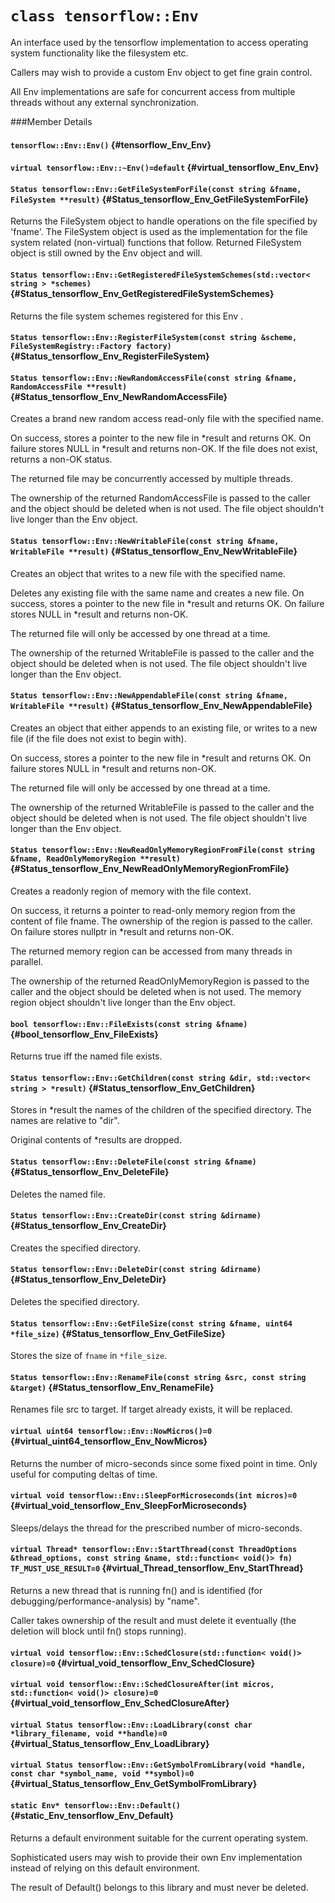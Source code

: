 # `class tensorflow::Env`

An interface used by the tensorflow implementation to access operating system functionality like the filesystem etc.

Callers may wish to provide a custom Env object to get fine grain control.

All Env implementations are safe for concurrent access from multiple threads without any external synchronization.

###Member Details

#### `tensorflow::Env::Env()` {#tensorflow_Env_Env}





#### `virtual tensorflow::Env::~Env()=default` {#virtual_tensorflow_Env_Env}





#### `Status tensorflow::Env::GetFileSystemForFile(const string &fname, FileSystem **result)` {#Status_tensorflow_Env_GetFileSystemForFile}

Returns the FileSystem object to handle operations on the file specified by &apos;fname&apos;. The FileSystem object is used as the implementation for the file system related (non-virtual) functions that follow. Returned FileSystem object is still owned by the Env object and will.



#### `Status tensorflow::Env::GetRegisteredFileSystemSchemes(std::vector< string > *schemes)` {#Status_tensorflow_Env_GetRegisteredFileSystemSchemes}

Returns the file system schemes registered for this Env .



#### `Status tensorflow::Env::RegisterFileSystem(const string &scheme, FileSystemRegistry::Factory factory)` {#Status_tensorflow_Env_RegisterFileSystem}





#### `Status tensorflow::Env::NewRandomAccessFile(const string &fname, RandomAccessFile **result)` {#Status_tensorflow_Env_NewRandomAccessFile}

Creates a brand new random access read-only file with the specified name.

On success, stores a pointer to the new file in *result and returns OK. On failure stores NULL in *result and returns non-OK. If the file does not exist, returns a non-OK status.

The returned file may be concurrently accessed by multiple threads.

The ownership of the returned RandomAccessFile is passed to the caller and the object should be deleted when is not used. The file object shouldn&apos;t live longer than the Env object.

#### `Status tensorflow::Env::NewWritableFile(const string &fname, WritableFile **result)` {#Status_tensorflow_Env_NewWritableFile}

Creates an object that writes to a new file with the specified name.

Deletes any existing file with the same name and creates a new file. On success, stores a pointer to the new file in *result and returns OK. On failure stores NULL in *result and returns non-OK.

The returned file will only be accessed by one thread at a time.

The ownership of the returned WritableFile is passed to the caller and the object should be deleted when is not used. The file object shouldn&apos;t live longer than the Env object.

#### `Status tensorflow::Env::NewAppendableFile(const string &fname, WritableFile **result)` {#Status_tensorflow_Env_NewAppendableFile}

Creates an object that either appends to an existing file, or writes to a new file (if the file does not exist to begin with).

On success, stores a pointer to the new file in *result and returns OK. On failure stores NULL in *result and returns non-OK.

The returned file will only be accessed by one thread at a time.

The ownership of the returned WritableFile is passed to the caller and the object should be deleted when is not used. The file object shouldn&apos;t live longer than the Env object.

#### `Status tensorflow::Env::NewReadOnlyMemoryRegionFromFile(const string &fname, ReadOnlyMemoryRegion **result)` {#Status_tensorflow_Env_NewReadOnlyMemoryRegionFromFile}

Creates a readonly region of memory with the file context.

On success, it returns a pointer to read-only memory region from the content of file fname. The ownership of the region is passed to the caller. On failure stores nullptr in *result and returns non-OK.

The returned memory region can be accessed from many threads in parallel.

The ownership of the returned ReadOnlyMemoryRegion is passed to the caller and the object should be deleted when is not used. The memory region object shouldn&apos;t live longer than the Env object.

#### `bool tensorflow::Env::FileExists(const string &fname)` {#bool_tensorflow_Env_FileExists}

Returns true iff the named file exists.



#### `Status tensorflow::Env::GetChildren(const string &dir, std::vector< string > *result)` {#Status_tensorflow_Env_GetChildren}

Stores in *result the names of the children of the specified directory. The names are relative to "dir".

Original contents of *results are dropped.

#### `Status tensorflow::Env::DeleteFile(const string &fname)` {#Status_tensorflow_Env_DeleteFile}

Deletes the named file.



#### `Status tensorflow::Env::CreateDir(const string &dirname)` {#Status_tensorflow_Env_CreateDir}

Creates the specified directory.



#### `Status tensorflow::Env::DeleteDir(const string &dirname)` {#Status_tensorflow_Env_DeleteDir}

Deletes the specified directory.



#### `Status tensorflow::Env::GetFileSize(const string &fname, uint64 *file_size)` {#Status_tensorflow_Env_GetFileSize}

Stores the size of `fname` in `*file_size`.



#### `Status tensorflow::Env::RenameFile(const string &src, const string &target)` {#Status_tensorflow_Env_RenameFile}

Renames file src to target. If target already exists, it will be replaced.



#### `virtual uint64 tensorflow::Env::NowMicros()=0` {#virtual_uint64_tensorflow_Env_NowMicros}

Returns the number of micro-seconds since some fixed point in time. Only useful for computing deltas of time.



#### `virtual void tensorflow::Env::SleepForMicroseconds(int micros)=0` {#virtual_void_tensorflow_Env_SleepForMicroseconds}

Sleeps/delays the thread for the prescribed number of micro-seconds.



#### `virtual Thread* tensorflow::Env::StartThread(const ThreadOptions &thread_options, const string &name, std::function< void()> fn) TF_MUST_USE_RESULT=0` {#virtual_Thread_tensorflow_Env_StartThread}

Returns a new thread that is running fn() and is identified (for debugging/performance-analysis) by "name".

Caller takes ownership of the result and must delete it eventually (the deletion will block until fn() stops running).

#### `virtual void tensorflow::Env::SchedClosure(std::function< void()> closure)=0` {#virtual_void_tensorflow_Env_SchedClosure}





#### `virtual void tensorflow::Env::SchedClosureAfter(int micros, std::function< void()> closure)=0` {#virtual_void_tensorflow_Env_SchedClosureAfter}





#### `virtual Status tensorflow::Env::LoadLibrary(const char *library_filename, void **handle)=0` {#virtual_Status_tensorflow_Env_LoadLibrary}





#### `virtual Status tensorflow::Env::GetSymbolFromLibrary(void *handle, const char *symbol_name, void **symbol)=0` {#virtual_Status_tensorflow_Env_GetSymbolFromLibrary}





#### `static Env* tensorflow::Env::Default()` {#static_Env_tensorflow_Env_Default}

Returns a default environment suitable for the current operating system.

Sophisticated users may wish to provide their own Env implementation instead of relying on this default environment.

The result of Default() belongs to this library and must never be deleted.
